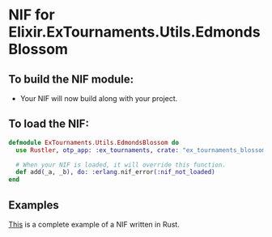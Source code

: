# NIF for Elixir.ExTournaments.Utils.EdmondsBlossom

## To build the NIF module:

- Your NIF will now build along with your project.

## To load the NIF:

```elixir
defmodule ExTournaments.Utils.EdmondsBlossom do
  use Rustler, otp_app: :ex_tournaments, crate: "ex_tournaments_blossom"

  # When your NIF is loaded, it will override this function.
  def add(_a, _b), do: :erlang.nif_error(:nif_not_loaded)
end
```

## Examples

[This](https://github.com/rusterlium/NifIo) is a complete example of a NIF written in Rust.
